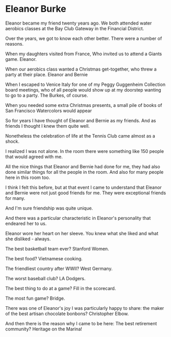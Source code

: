 # Eleanor Burke

Eleanor became my friend twenty years ago. We both attended water aerobics classes at the Bay Club Gateway in the Financial District.

Over the years, we got to know each other better. There were a number of reasons.

When my daughters visited from France, Who invited us to attend a Giants game. Eleanor.

When our aerobics class wanted a Christmas get-together, who threw a party at their place. Eleanor and Bernie

When I escaped to Venice Italy for one of my Peggy Guggenheim Collection board meetings, who of all people would show up at my doorstep wanting to go to a party. The Burkes, of course.

When you needed some extra Christmas presents, a small pile of books of San Francisco Watercolors would appear

So for years I have thought of Eleanor and Bernie as my friends. And as friends I thought I knew them quite well.

Nonetheless the celebration of life at the Tennis Club came almost as a shock.

I realized I was not alone. In the room there were something like 150 people that would agreed with me.

All the nice things that Eleanor and Bernie had done for me, they had also done similar things for all the people in the room. And also for many people here in this room too.

I think I felt this before, but at that event I came to understand that Eleanor and Bernie were not just good friends for me. They were exceptional friends for many.

And I'm sure friendship was quite unique.

And there was a particular characteristic in Eleanor's personality that endeared her to us.

Eleanor wore her heart on her sleeve. You knew what she liked and what she disliked - always.

The best basketball team ever? Stanford Women.

The best food? Vietnamese cooking.

The friendliest country after WWII? West Germany.

The worst baseball club? LA Dodgers.

The best thing to do at a game? Fill in the scorecard.

The most fun game? Bridge.

There was one of Eleanor's joy I was particularly happy to share: the maker of the best artisan chocolate bonbons? Christopher Elbow.

And then there is the reason why I came to be here: The best retirement community? Heritage on the Marina!
